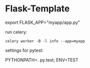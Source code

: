 # Flask-Template
export FLASK_APP="myapp/app.py"

run celery:

```celery worker -B -l info --app=myapp```

settings for pytest:

PYTHONPATH=. py.test; ENV=TEST

